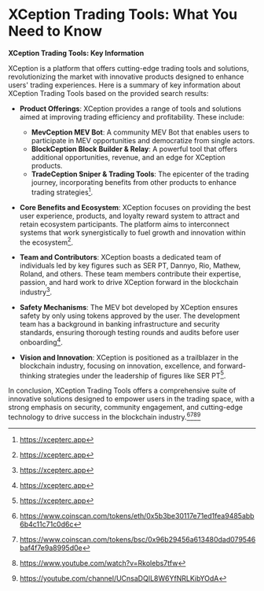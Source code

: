 # XCeption Trading Tools: What You Need to Know

**XCeption Trading Tools: Key Information**

XCeption is a platform that offers cutting-edge trading tools and solutions, revolutionizing the market with innovative products designed to enhance users' trading experiences. Here is a summary of key information about XCeption Trading Tools based on the provided search results:

- **Product Offerings**: XCeption provides a range of tools and solutions aimed at improving trading efficiency and profitability. These include:
  - **MevCeption MEV Bot**: A community MEV Bot that enables users to participate in MEV opportunities and democratize from single actors.
  - **BlockCeption Block Builder & Relay**: A powerful tool that offers additional opportunities, revenue, and an edge for XCeption products.
  - **TradeCeption Sniper & Trading Tools**: The epicenter of the trading journey, incorporating benefits from other products to enhance trading strategies[^1].

- **Core Benefits and Ecosystem**: XCeption focuses on providing the best user experience, products, and loyalty reward system to attract and retain ecosystem participants. The platform aims to interconnect systems that work synergistically to fuel growth and innovation within the ecosystem[^1].

- **Team and Contributors**: XCeption boasts a dedicated team of individuals led by key figures such as SER PT, Dannyo, Rio, Mathew, Roland, and others. These team members contribute their expertise, passion, and hard work to drive XCeption forward in the blockchain industry[^1].

- **Safety Mechanisms**: The MEV bot developed by XCeption ensures safety by only using tokens approved by the user. The development team has a background in banking infrastructure and security standards, ensuring thorough testing rounds and audits before user onboarding[^1].

- **Vision and Innovation**: XCeption is positioned as a trailblazer in the blockchain industry, focusing on innovation, excellence, and forward-thinking strategies under the leadership of figures like SER PT[^1].

In conclusion, XCeption Trading Tools offers a comprehensive suite of innovative solutions designed to empower users in the trading space, with a strong emphasis on security, community engagement, and cutting-edge technology to drive success in the blockchain industry.[^2][^3][^4][^5]

[^1]: https://xcepterc.app

[^2]: https://www.coinscan.com/tokens/eth/0x5b3be30117e71ed1fea9485abb6b4c11c71c0d6c
[^3]: https://www.coinscan.com/tokens/bsc/0x96b29456a613480dad079546baf4f7e9a8995d0e
[^4]: https://www.youtube.com/watch?v=Rkolebs7tfw
[^5]: https://youtube.com/channel/UCnsaDQIL8W6YfNRLKibYOdA

